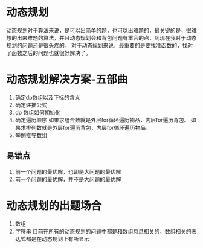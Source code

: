 # 动态规划
动态规划对于算法来说，是可以出简单的题，也可以出难题的，最关键的是，很难想的出来难题的算法，并且动态规划会和背包问题有重合的点，到现在我对于动态规划的问题还是很头疼的。
对于动态规划来说，最重要的是要找准函数的，找对了函数之后的问题也就很好解决了。
# 动态规划解决方案-五部曲
1. 确定dp数组以及下标的含义
2. 确定递推公式
3. dp 数组如何初始化
4. 确定遍历顺序
如果求组合数就是外层for循环遍历物品，内层for遍历背包。
如果求排列数就是外层for遍历背包，内层for循环遍历物品。
5. 举例推导数组
## 易错点
1. 前一个问题的最优解，也即是大问题的最优解
2. 前一个问题的最优解，并不是大问题的最优解
# 动态规划的出题场合
1. 数组 
2. 字符串
目前在所有的动态规划的问题中都是和数组息息相关的，数组相关的表达式都是在动态规划上有所显示

